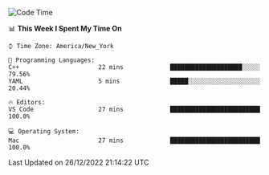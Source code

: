 <!--START_SECTION:waka-->
![Code Time](http://img.shields.io/badge/Code%20Time-4%20hrs%201%20min-blue)

📊 **This Week I Spent My Time On** 

```text
⌚︎ Time Zone: America/New_York

💬 Programming Languages: 
C++                      22 mins             ████████████████████░░░░░   79.56% 
YAML                     5 mins              █████░░░░░░░░░░░░░░░░░░░░   20.44%

🔥 Editors: 
VS Code                  27 mins             █████████████████████████   100.0%

💻 Operating System: 
Mac                      27 mins             █████████████████████████   100.0%

```


 Last Updated on 26/12/2022 21:14:22 UTC
<!--END_SECTION:waka-->
